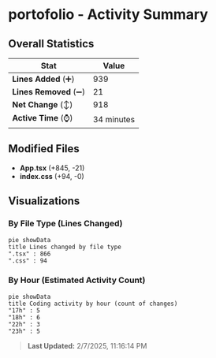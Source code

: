 # portofolio - Activity Summary 

## Overall Statistics

| Stat                   | Value                                                             |
| ---------------------- | ----------------------------------------------------------------- |
| **Lines Added** (➕)   | 939                                          |
| **Lines Removed** (➖) | 21                                        |
| **Net Change** (↕)    | 918                |
| **Active Time** (⌚)   | 34 minutes |


## Modified Files
- **App.tsx** (+845, -21)
- **index.css** (+94, -0)

## Visualizations

### By File Type (Lines Changed)

```mermaid
pie showData
title Lines changed by file type
".tsx" : 866
".css" : 94
```

### By Hour (Estimated Activity Count)

```mermaid
pie showData
title Coding activity by hour (count of changes)
"17h" : 5
"18h" : 6
"22h" : 3
"23h" : 5
```


> **Last Updated:** 2/7/2025, 11:16:14 PM